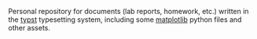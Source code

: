 Personal repository for documents (lab reports, homework, etc.) written in the [typst](https://github.com/typst/typst) typesetting system, including some [matplotlib](https://github.com/matplotlib/matplotlib) python files and other assets.
